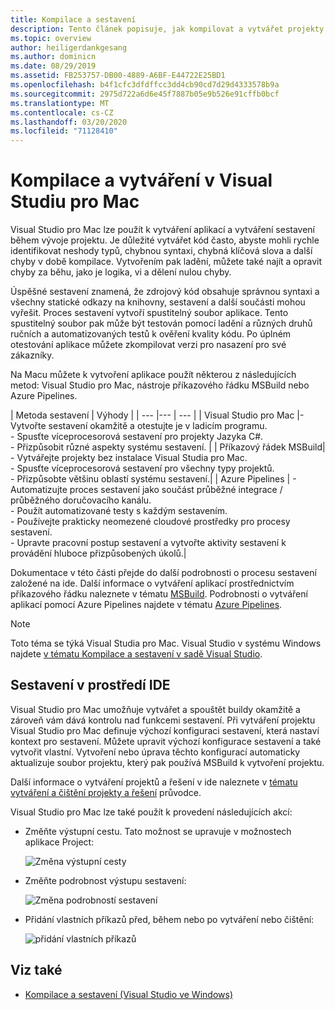 ```yaml
---
title: Kompilace a sestavení
description: Tento článek popisuje, jak kompilovat a vytvářet projekty a řešení v Sadě Visual Studio pro Mac
ms.topic: overview
author: heiligerdankgesang
ms.author: dominicn
ms.date: 08/29/2019
ms.assetid: FB253757-DB00-4889-A6BF-E44722E25BD1
ms.openlocfilehash: b4f1cfc3dfdffcc3dd4cb90cd7d29d4333578b9a
ms.sourcegitcommit: 2975d722a6d6e45f7887b05e9b526e91cffb0bcf
ms.translationtype: MT
ms.contentlocale: cs-CZ
ms.lasthandoff: 03/20/2020
ms.locfileid: "71128410"
---
```

# <a name="compiling-and-building-in-visual-studio-for-mac"></a>Kompilace a vytváření v Visual Studiu pro Mac

Visual Studio pro Mac lze použít k vytváření aplikací a vytváření sestavení během vývoje projektu. Je důležité vytvářet kód často, abyste mohli rychle identifikovat neshody typů, chybnou syntaxi, chybná klíčová slova a další chyby v době kompilace. Vytvořením pak ladění, můžete také najít a opravit chyby za běhu, jako je logika, vi a dělení nulou chyby.

Úspěšné sestavení znamená, že zdrojový kód obsahuje správnou syntaxi a všechny statické odkazy na knihovny, sestavení a další součásti mohou vyřešit. Proces sestavení vytvoří spustitelný soubor aplikace. Tento spustitelný soubor pak může být testován pomocí ladění a různých druhů ručních a automatizovaných testů k ověření kvality kódu. Po úplném otestování aplikace můžete zkompilovat verzi pro nasazení pro své zákazníky.

Na Macu můžete k vytvoření aplikace použít některou z následujících metod: Visual Studio pro Mac, nástroje příkazového řádku MSBuild nebo Azure Pipelines.

| Metoda sestavení | Výhody |
| --- |--- | --- |
| Visual Studio pro Mac |- Vytvořte sestavení okamžitě a otestujte je v ladicím programu.<br />- Spusťte víceprocesorová sestavení pro projekty Jazyka C#.<br />- Přizpůsobit různé aspekty systému sestavení. |
| Příkazový řádek MSBuild| - Vytvářejte projekty bez instalace Visual Studia pro Mac.<br />- Spusťte víceprocesorová sestavení pro všechny typy projektů.<br />- Přizpůsobte většinu oblastí systému sestavení.|
| Azure Pipelines | - Automatizujte proces sestavení jako součást průběžné integrace / průběžného doručovacího kanálu.<br />- Použít automatizované testy s každým sestavením.<br />- Používejte prakticky neomezené cloudové prostředky pro procesy sestavení.<br />- Upravte pracovní postup sestavení a vytvořte aktivity sestavení k provádění hluboce přizpůsobených úkolů.|

Dokumentace v této části přejde do další podrobnosti o procesu sestavení založené na ide. Další informace o vytváření aplikací prostřednictvím příkazového řádku naleznete v tématu [MSBuild](/visualstudio/msbuild/msbuild). Podrobnosti o vytváření aplikací pomocí Azure Pipelines najdete v tématu [Azure Pipelines](/azure/devops/pipelines).


> [!NOTE]
> Toto téma se týká Visual Studia pro Mac. Visual Studio v systému Windows najdete [v tématu Kompilace a sestavení v sadě Visual Studio](/visualstudio/ide/compiling-and-building-in-visual-studio).


## <a name="building-from-the-ide"></a>Sestavení v prostředí IDE

Visual Studio pro Mac umožňuje vytvářet a spouštět buildy okamžitě a zároveň vám dává kontrolu nad funkcemi sestavení. Při vytváření projektu Visual Studio pro Mac definuje výchozí konfiguraci sestavení, která nastaví kontext pro sestavení. Můžete upravit výchozí konfigurace sestavení a také vytvořit vlastní. Vytvoření nebo úprava těchto konfigurací automaticky aktualizuje soubor projektu, který pak používá MSBuild k vytvoření projektu.

Další informace o vytváření projektů a řešení v ide naleznete v [tématu vytváření a čištění projekty a řešení](building-and-cleaning-projects-and-solutions.md) průvodce.

Visual Studio pro Mac lze také použít k provedení následujících akcí:

* Změňte výstupní cestu. Tato možnost se upravuje v možnostech aplikace Project:

    ![Změna výstupní cesty](media/compiling-and-building-image4.png)

* Změňte podrobnost výstupu sestavení:

    ![Změna podrobností sestavení](media/compiling-and-building-image5.png)

* Přidání vlastních příkazů před, během nebo po vytváření nebo čištění:

    ![přidání vlastních příkazů](media/compiling-and-building-image6.png)


## <a name="see-also"></a>Viz také

- [Kompilace a sestavení (Visual Studio ve Windows)](/visualstudio/ide/compiling-and-building-in-visual-studio)
